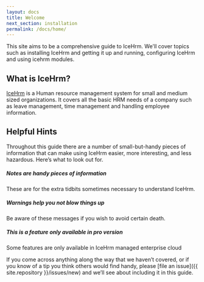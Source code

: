 ```yaml
---
layout: docs
title: Welcome
next_section: installation
permalink: /docs/home/
---
```


This site aims to be a comprehensive guide to IceHrm. We'll cover topics such
as installing IceHrm and getting it up and running, configuring IceHrm and
using icehrm modules.

## What is IceHrm?

[IceHrm](http://icehrm.com) is a Human resource management system for small and medium sized organizations. 
It covers all the basic HRM needs of a company such as leave management, time management and  handling employee information.

## Helpful Hints

Throughout this guide there are a number of small-but-handy pieces of
information that can make using IceHrm easier, more interesting, and less
hazardous. Here’s what to look out for.


<div class="note info">
  <h5>Notes are handy pieces of information</h5>
  <p>These are for the extra tidbits sometimes necessary to understand
     IceHrm.</p>
</div>

<div class="note warning">
  <h5>Warnings help you not blow things up</h5>
  <p>Be aware of these messages if you wish to avoid certain death.</p>
</div>

<div class="note unreleased">
  <h5>This is a feature only available in pro version</h5>
  <p>Some features are only available in IceHrm managed enterprise cloud</p>
</div>

If you come across anything along the way that we haven’t covered, or if you
know of a tip you think others would find handy, please [file an
issue]({{ site.repository }}/issues/new) and we’ll see about
including it in this guide.
